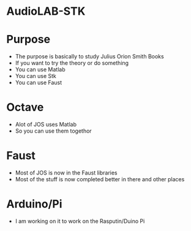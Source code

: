 # AudioLAB-STK


# Purpose
* The purpose is basically to study Julius Orion Smith Books
* If you want to try the theory or do something
* You can use Matlab
* You can use Stk
* You can use Faust

# Octave
* Alot of JOS uses Matlab
* So you can use them togethor

# Faust
* Most of JOS is now in the Faust libraries
* Most of the stuff is now completed better in there and other places

# Arduino/Pi
* I am working on it to work on the Rasputin/Duino Pi 

